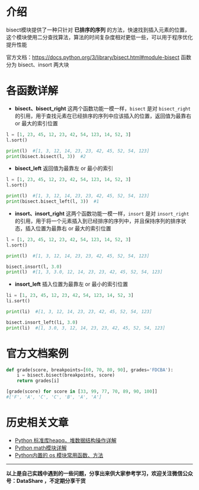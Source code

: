 # 介绍
bisect模块提供了一种只针对 **已排序的序列** 的方法，快速找到插入元素的位置，这个模块使用二分查找算法，算法的时间复杂度相对更低一些，可以用于程序优化提升性能

官方文档：https://docs.python.org/3/library/bisect.html#module-bisect
函数分为 bisect、insort 两大块

# 各函数详解
- **bisect、bisect_right**
这两个函数功能一模一样，`bisect` 是对 `bisect_right` 的引用，用于查找元素在已经排序的序列中应该插入的位置，返回值为最靠右 or 最大的索引位置
```python
l = [1, 23, 45, 12, 23, 42, 54, 123, 14, 52, 3]
l.sort()

print(l)  #[1, 3, 12, 14, 23, 23, 42, 45, 52, 54, 123]
print(bisect.bisect(l, 3))  #2
```

- **bisect_left**
返回值为最靠左 or 最小的索引
```python
l = [1, 23, 45, 12, 23, 42, 54, 123, 14, 52, 3]
l.sort()

print(l)  #[1, 3, 12, 14, 23, 23, 42, 45, 52, 54, 123]
print(bisect.bisect_left(l, 3))  #1
```

- **insort、insort_right**
这两个函数功能一模一样，`insort` 是对 `insort_right` 的引用，用于将一个元素插入到已经排序的序列中，并且保持序列的排序状态，插入位置为最靠右 or 最大的索引位置
```python
l = [1, 23, 45, 12, 23, 42, 54, 123, 14, 52, 3]
l.sort()

print(l)  #[1, 3, 12, 14, 23, 23, 42, 45, 52, 54, 123]

bisect.insort(l, 3.0)
print(l)  #[1, 3, 3.0, 12, 14, 23, 23, 42, 45, 52, 54, 123]
```

- **insort_left**
插入位置为最靠左 or 最小的索引位置
```python
li = [1, 23, 45, 12, 23, 42, 54, 123, 14, 52, 3]
li.sort()

print(li)  #[1, 3, 12, 14, 23, 23, 42, 45, 52, 54, 123]

bisect.insort_left(li, 3.0)
print(li)  #[1, 3.0, 3, 12, 14, 23, 23, 42, 45, 52, 54, 123]
```

# 官方文档案例
```python
def grade(score, breakpoints=[60, 70, 80, 90], grades='FDCBA'):
    i = bisect.bisect(breakpoints, score)
    return grades[i]

[grade(score) for score in [33, 99, 77, 70, 89, 90, 100]]
#['F', 'A', 'C', 'C', 'B', 'A', 'A']
```

# 历史相关文章
- [Python 标准库heapq，堆数据结构操作详解](https://www.jianshu.com/p/9d0287109b90)
- [Python math模块详解](https://www.jianshu.com/p/34ad567ec8ef)
- [Python内置的 os 模块常用函数、方法](https://www.jianshu.com/p/da3fb867471f)

**************************************************************************
**以上是自己实践中遇到的一些问题，分享出来供大家参考学习，欢迎关注微信公众号：DataShare ，不定期分享干货**
